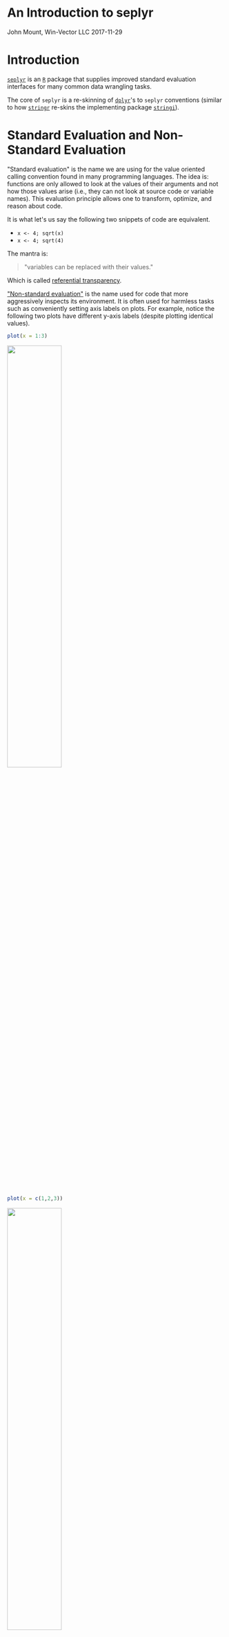 An Introduction to seplyr
================
John Mount, Win-Vector LLC
2017-11-29

Introduction
============

[`seplyr`](https://winvector.github.io/seplyr/) is an [`R`](https://www.r-project.org) package that supplies improved standard evaluation interfaces for many common data wrangling tasks.

The core of `seplyr` is a re-skinning of [`dplyr`](https://CRAN.R-project.org/package=dplyr)'s to `seplyr` conventions (similar to how [`stringr`](https://CRAN.R-project.org/package=stringr) re-skins the implementing package [`stringi`](https://CRAN.R-project.org/package=stringi)).

Standard Evaluation and Non-Standard Evaluation
===============================================

"Standard evaluation" is the name we are using for the value oriented calling convention found in many programming languages. The idea is: functions are only allowed to look at the values of their arguments and not how those values arise (i.e., they can not look at source code or variable names). This evaluation principle allows one to transform, optimize, and reason about code.

It is what let's us say the following two snippets of code are equivalent.

-   `x <- 4; sqrt(x)`
-   `x <- 4; sqrt(4)`

The mantra is:

> "variables can be replaced with their values."

Which is called [referential transparency](https://en.wikipedia.org/wiki/Referential_transparency).

["Non-standard evaluation"](http://adv-r.had.co.nz/Computing-on-the-language.html) is the name used for code that more aggressively inspects its environment. It is often used for harmless tasks such as conveniently setting axis labels on plots. For example, notice the following two plots have different y-axis labels (despite plotting identical values).

``` r
plot(x = 1:3)
```

<img src="IntroductionToSeplyr_files/figure-markdown_github/plot1-1.png" width="50%" />

``` r
plot(x = c(1,2,3))
```

<img src="IntroductionToSeplyr_files/figure-markdown_github/plot1-2.png" width="50%" />

`dplyr` and `seplyr`
====================

The `dplyr` authors appear to *strongly* prefer a non-standard evaluation interface. Many in the `dplyr` community have come to *think* a package such as `dplyr` requires a non-standard interface. `seplyr` started as an experiment to show this is not actually the case.

Syntactically the packages are deliberately similar.

We can take a `dplyr` pipeline:

``` r
suppressPackageStartupMessages(library("dplyr"))

starwars %>%
  select(name, height, mass) %>%
  arrange(desc(height)) %>%
  head()
```

    ## # A tibble: 6 x 3
    ##           name height  mass
    ##          <chr>  <int> <dbl>
    ## 1  Yarael Poof    264    NA
    ## 2      Tarfful    234   136
    ## 3      Lama Su    229    88
    ## 4    Chewbacca    228   112
    ## 5 Roos Tarpals    224    82
    ## 6     Grievous    216   159

And re-write it in `seplyr` notation:

``` r
library("seplyr")
```

    ## Loading required package: wrapr

``` r
starwars %.>%
  select_se(., c("name", "height", "mass")) %.>%
  arrange_se(., "desc(height)") %.>%
  head(.)
```

    ## # A tibble: 6 x 3
    ##           name height  mass
    ##          <chr>  <int> <dbl>
    ## 1  Yarael Poof    264    NA
    ## 2      Tarfful    234   136
    ## 3      Lama Su    229    88
    ## 4    Chewbacca    228   112
    ## 5 Roos Tarpals    224    82
    ## 6     Grievous    216   159

For the common `dplyr`-verbs (excluding `mutate()`, which we will discuss next) all the non-standard evaluation is saving us is a few quote marks and array designations (and we have [ways of getting rid of the need for quote marks](https://winvector.github.io/wrapr/reference/qc.html)). In exchange for this small benefit the [non-standard evaluation is needlessly hard to program over](http://www.win-vector.com/blog/2017/06/non-standard-evaluation-and-function-composition-in-r/). For instance in the `seplyr` pipeline it is easy to accept the list of columns from an outside source as a simple array of names.

Until you introduce a substitution system such as [`rlang`](https://CRAN.R-project.org/package=rlang) or [`wrapr::let()`](https://winvector.github.io/wrapr/articles/let.html) (which [we recommend over `rlang`](http://www.win-vector.com/blog/2017/11/let-xx-in-r/) and [publicly pre-dates the public release of `rlang`](http://www.win-vector.com/blog/2017/08/lets-have-some-sympathy-for-the-part-time-r-user/)) you have some difficulty writing re-usable programs that use the `dplyr` verbs over "to be specified later" column names.

We are presumably not the only ones who considered this a limitation:

[![](dplyrse2.png)](https://github.com/tidyverse/dplyr/issues/352)

`seplyr` is an attempt to make programming a primary concern by making the value-oriented (standard) interfaces the primary interfaces.

`mutate()`
==========

The earlier "standard evaluation costs just a few quotes" becomes a bit strained when we talk about the `dplyr::mutate()` operator. It doesn't seem worth the effort unless you get something more in return. In `seplyr` `0.5.0` we introduced "the something more": planning over and optimizing `dplyr::mutate()` sequences.

A `seplyr` mutate looks like the following:

``` r
starwars %.>%
  select_se(., c("name", "height", "mass")) %.>%
  mutate_se(., c(
    "height" := "height + 1",
    "mass" := "mass + 1",
    "height" := "height + 2",
    "mass" := "mass + 2",
    "height" := "height + 3",
    "mass" := "mass + 3"
  )) %.>%
  arrange_se(., "name") %.>%
  head(.)
```

    ## # A tibble: 6 x 3
    ##                  name height  mass
    ##                 <chr>  <dbl> <dbl>
    ## 1              Ackbar    186    89
    ## 2          Adi Gallia    190    56
    ## 3    Anakin Skywalker    194    90
    ## 4        Arvel Crynyd     NA    NA
    ## 5         Ayla Secura    184    61
    ## 6 Bail Prestor Organa    197    NA

`seplyr::mutate_se()` always uses "`:=`" to denote assignment (`dplyr::mutate()` prefers "`=`" for assignment, except in cases where "`:=`" is required).

The advantage is: once we are go to the trouble to capture the mutate expressions we can treat them *as data* and apply procedures to *them*. For example we can re-group and optimize the mutate assignments.

``` r
plan <- partition_mutate_se(
  c("name" := "tolower(name)",
    "height" := "height + 0.5",
    "height" := "floor(height)",
    "mass" := "mass + 0.5",
    "mass" := "floor(mass)"))
print(plan)
```

    ## $group00001
    ##            name          height            mass 
    ## "tolower(name)"  "height + 0.5"    "mass + 0.5" 
    ## 
    ## $group00002
    ##          height            mass 
    ## "floor(height)"   "floor(mass)"

Notice `seplyr::partition_mutate_se()` re-ordered and re-grouped the assignments so that:

-   In each group each value used is independent of values produced in other assignments.
-   All dependencies between assignments are respected by the group order.

The "safe block" assignments can then be used in a pipeline:

``` r
starwars %.>%
  select_se(., c("name", "height", "mass")) %.>%
  mutate_seb(., plan) %.>%
  arrange_se(., "name") %.>%
  head(.)
```

    ## # A tibble: 6 x 3
    ##                  name height  mass
    ##                 <chr>  <dbl> <dbl>
    ## 1              ackbar    180    83
    ## 2          adi gallia    184    50
    ## 3    anakin skywalker    188    84
    ## 4        arvel crynyd     NA    NA
    ## 5         ayla secura    178    55
    ## 6 bail prestor organa    191    NA

This may not seem like much. However, when using `dplyr` with a `SQL` database (such as `PostgreSQL` or even `Sparklyr`) keeping the number of dependencies in a block low is [critical for correct calculation](https://github.com/WinVector/Examples/blob/master/dplyr/Dependencies.md) (which is why I [recommend keeping dependencies low](http://www.win-vector.com/blog/2017/09/my-advice-on-dplyrmutate/)). Furthermore, on `Sparklyr` sequences of `mutate`s are simulated by nesting of `SQL` statements, so you must also keep the number of `mutate`s at a moderate level (i.e., you want a minimal number of blocks or groups).

Machine Generated Code
======================

Because we are representing `mutate` assignments as user manipulable data we can also enjoy the benefit of machine generated code. `seplyr` `0.5.*` uses this opportunity to introduce a simple function named `if_else_device()`. This device uses `R`'s `ifelse()` statement (which conditionally chooses values in a vectorized form) to implement a more powerful [block-if/else statement](http://www.win-vector.com/blog/2017/11/vectorized-block-ifelse-in-r/) (which conditionally simultaneously controls blocks of values and assignments; [`SAS` has such a feature](http://support.sas.com/documentation/cdl/en/lrdict/64316/HTML/default/viewer.htm#a000201978.htm)).

For example: suppose we want to `NA`-out one of `height` or `mass` for each row of the `starwars` data. This can be written naturally using the `if_else_device`.

``` r
if_else_device(
  testexpr = "runif(n())>=0.5",
  thenexprs = "height" := "NA",
  elseexprs = "mass" := "NA")
```

    ##                           ifebtest_8qs6nx3491k2 
    ##                               "runif(n())>=0.5" 
    ##                                          height 
    ##    "ifelse( ifebtest_8qs6nx3491k2, NA, height)" 
    ##                                            mass 
    ## "ifelse( !( ifebtest_8qs6nx3491k2 ), NA, mass)"

Notice the `if_else_device` translates the user code into a sequence of `dplyr::mutate()` expressions (using only the weaker operator `ifelse()`). Obviously the user could perform this translation, but `if_else_device` automates the record keeping and [can even be nested](https://winvector.github.io/seplyr/reference/if_else_device.html). Also many such steps can be chained together and broken into a minimal sequence of blocks by `partition_mutate_se()` (not forcing a new `dplyr::mutate()` step for each if-block encountered).

When we combine the device with the partitioned we get performant database-safe code where the number of blocks is only the level of variable dependence (and not the possibly much larger number of initial value uses that a straightforward non-reordering split would give; note: `seplyr::mutate_se() 0.5.1` and later incorporate the `partition_mutate_se()` in `mutate_se()`).

``` r
starwars %.>%
  select_se(., c("name", "height", "mass")) %.>%
  mutate_se(., if_else_device(
    testexpr = "runif(n())>=0.5",
    thenexprs = "height" := "NA",
    elseexprs = "mass" := "NA")) %.>%
  arrange_se(., "name") %.>%
  head(.)
```

    ## # A tibble: 6 x 4
    ##                  name height  mass ifebtest_c6c3qud7ecnr
    ##                 <chr>  <int> <dbl>                 <lgl>
    ## 1              Ackbar     NA    83                  TRUE
    ## 2          Adi Gallia    184    NA                 FALSE
    ## 3    Anakin Skywalker     NA    84                  TRUE
    ## 4        Arvel Crynyd     NA    NA                 FALSE
    ## 5         Ayla Secura     NA    55                  TRUE
    ## 6 Bail Prestor Organa     NA    NA                  TRUE

Conclusion
==========

The value oriented notation is a bit clunkier, but this is offset by it's greater flexibility in terms of composition and working parametrically.

Our group has been using `seplyr::if_else_device()` and `seplyr::partition_mutate_se()` to greatly simplify porting powerful `SAS` procedures to `R`/`Sparklyr`/`Apache Spark` clusters.

This is new code, but we are striving to supply sufficient initial [documentation and examples](http://www.win-vector.com/blog/2017/11/win-vector-llc-announces-new-big-data-in-r-tools/).
